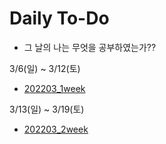 # Daily To-Do
- 그 날의 나는 무엇을 공부하였는가??

3/6(일) ~ 3/12(토)
- [202203_1week](202203_1week.md)

3/13(일) ~ 3/19(토)
- [202203_2week](202203_2week.md)
